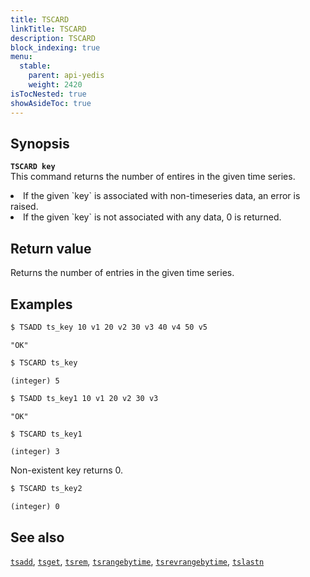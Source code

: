 ```yaml
---
title: TSCARD
linkTitle: TSCARD
description: TSCARD
block_indexing: true
menu:
  stable:
    parent: api-yedis
    weight: 2420
isTocNested: true
showAsideToc: true
---
```


## Synopsis

<b>`TSCARD key`</b><br>
This command returns the number of entires in the given time series.

<li>If the given `key` is associated with non-timeseries data, an error is raised.</li>
<li>If the given `key` is not associated with any data, 0 is returned.</li>

## Return value

Returns the number of entries in the given time series.

## Examples

```sh
$ TSADD ts_key 10 v1 20 v2 30 v3 40 v4 50 v5
```

```
"OK"
```

```sh
$ TSCARD ts_key
```

```
(integer) 5
```

```sh
$ TSADD ts_key1 10 v1 20 v2 30 v3
```

```
"OK"
```

```sh
$ TSCARD ts_key1
```

```
(integer) 3
```
Non-existent key returns 0.

```sh
$ TSCARD ts_key2
```

```
(integer) 0
```

## See also

[`tsadd`](../tsadd/), [`tsget`](../tsget/), [`tsrem`](../tsrem/),
[`tsrangebytime`](../tsrangebytime), [`tsrevrangebytime`](../tsrevrangebytime),
[`tslastn`](../tslastn)
